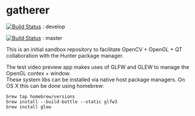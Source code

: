 # gatherer

[![Build Status](https://travis-ci.org/headupinclouds/gatherer.svg?branch=develop)](https://travis-ci.org/headupinclouds/gatherer) : develop


[![Build Status](https://travis-ci.org/headupinclouds/gatherer.svg?branch=master)](https://travis-ci.org/headupinclouds/gatherer) : master

This is an initial sandbox repository to facilitate OpenCV + OpenGL + QT collaboration with the Hunter package manager.

The test video preview app makes uses of GLFW and GLEW to manage the OpenGL contex + window.  
These system libs can be installed via native host package managers.
On OS X this can be done using homebrew:

```
brew tap homebrew/versions
brew install --build-bottle --static glfw3
brew install glew
```

